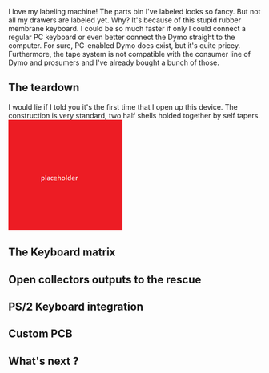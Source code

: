 I love my labeling machine! The parts bin I've labeled looks so fancy. But not all my drawers are labeled yet. Why? It's because of this stupid rubber membrane keyboard. I could be so much faster if only I could connect a regular PC keyboard or even better connect the Dymo straight to the computer.
For sure, PC-enabled Dymo does exist, but it's quite pricey.
Furthermore, the tape system is not compatible with the consumer line of Dymo and prosumers and I've already bought a bunch of those.

## The teardown
I would lie if I told you it's the first time that I open up this device.
The construction is very standard, two half shells holded together by self tapers.
![The backside of the Dymo](placeholder.png)

## The Keyboard matrix

## Open collectors outputs to the rescue

## PS/2 Keyboard integration

## Custom PCB

## What's next ?
